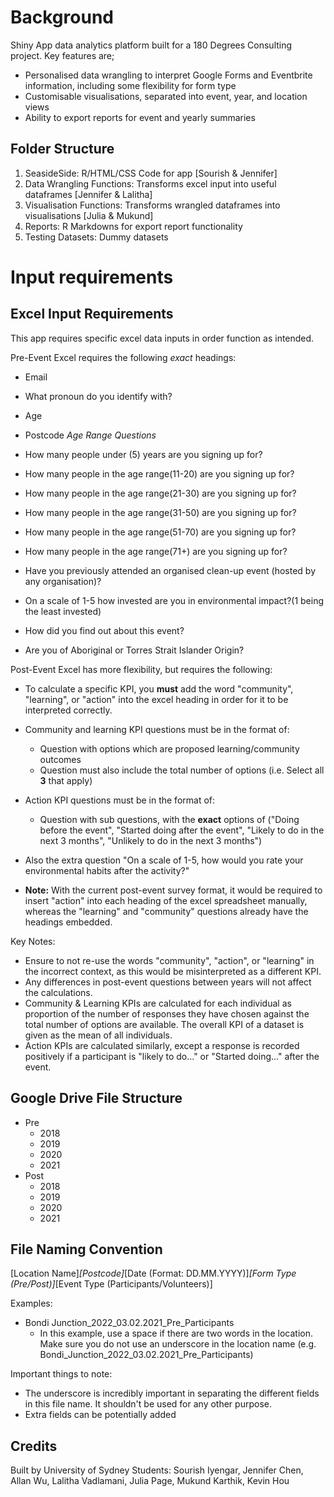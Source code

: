 # Background
Shiny App data analytics platform built for a 180 Degrees Consulting project. 
Key features are;
- Personalised data wrangling to interpret Google Forms and Eventbrite information, including some flexibility for form type
- Customisable visualisations, separated into event, year, and location views
- Ability to export reports for event and yearly summaries

## Folder Structure
1. SeasideSide: R/HTML/CSS Code for app [Sourish & Jennifer]
2. Data Wrangling Functions: Transforms excel input into useful dataframes [Jennifer & Lalitha]
3. Visualisation Functions: Transforms wrangled dataframes into visualisations [Julia & Mukund]
4. Reports: R Markdowns for export report functionality
5. Testing Datasets: Dummy datasets

# Input requirements

## Excel Input Requirements 
This app requires specific excel data inputs in order function as intended.

Pre-Event Excel requires the following *exact* headings:
* Email
* What pronoun do you identify with?
* Age
* Postcode
_Age Range Questions_
* How many people under (5) years are you signing up for?
* How many people in the age range(11-20) are you signing up for?
* How many people in the age range(21-30) are you signing up for?
* How many people in the age range(31-50) are you signing up for?
* How many people in the age range(51-70) are you signing up for?
* How many people in the age range(71+) are you signing up for?
* Have you previously attended an organised clean-up event (hosted by any organisation)?

* On a scale of 1-5 how invested are you in environmental impact?(1 being the least invested)
* How did you find out about this event?
* Are you of Aboriginal or Torres Strait Islander Origin?

Post-Event Excel has more flexibility, but requires the following:
* To calculate a specific KPI, you **must** add the word "community", "learning", or "action" into the excel heading in order for it to be interpreted correctly.
* Community and learning KPI questions must be in the format of:
  * Question with options which are proposed learning/community outcomes
  * Question must also include the total number of options (i.e. Select all **3** that apply)
* Action KPI questions must be in the format of:
  * Question with sub questions, with the **exact** options of ("Doing before the event", "Started doing after the event", "Likely to do in the next 3 months", "Unlikely to do in the next 3 months")
* Also the extra question "On a scale of 1-5, how would you rate your environmental habits after the activity?"

* **Note:** With the current post-event survey format, it would be required to insert "action" into each heading of the excel spreadsheet manually, whereas the "learning" and "community" questions already have the headings embedded. 

Key Notes:
* Ensure to not re-use the words "community", "action", or "learning" in the incorrect context, as this would be misinterpreted as a different KPI.
* Any differences in post-event questions between years will not affect the calculations.
* Community & Learning KPIs are calculated for each individual as proportion of the number of responses they have chosen against the total number of options are available. The overall KPI of a dataset is given as the mean of all individuals.
* Action KPIs are calculated similarly, except a response is recorded positively if a participant is "likely to do..." or "Started doing..." after the event. 


## Google Drive File Structure
* Pre
  * 2018
  * 2019
  * 2020
  * 2021
* Post
  * 2018
  * 2019
  * 2020
  * 2021

## File Naming Convention
[Location Name]_[Postcode]_[Date (Format: DD.MM.YYYY)]_[Form Type (Pre/Post)]_[Event Type (Participants/Volunteers)]

Examples:
* Bondi Junction_2022_03.02.2021_Pre_Participants
  * In this example, use a space if there are two words in the location. Make sure you do not use an underscore in the location name (e.g. Bondi_Junction_2022_03.02.2021_Pre_Participants)

Important things to note:
* The underscore is incredibly important in separating the different fields in this file name. It shouldn't be used for any other purpose.
* Extra fields can be potentially added

## Credits
Built by University of Sydney Students: Sourish Iyengar, Jennifer Chen, Allan Wu, Lalitha Vadlamani, Julia Page, Mukund Karthik, Kevin Hou
